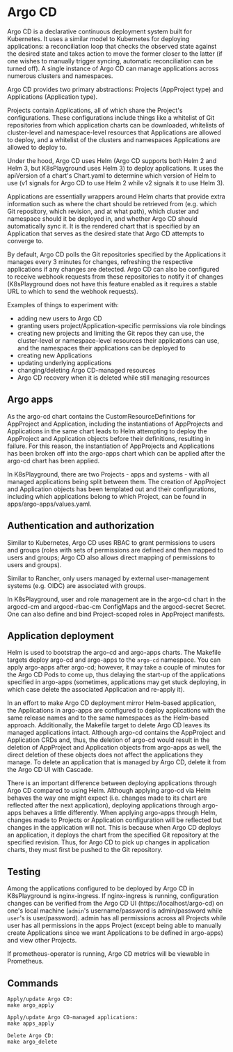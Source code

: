 # Argo CD
Argo CD is a declarative continuous deployment system built for Kubernetes. It uses a similar model to Kubernetes for deploying applications: a reconciliation loop that checks the observed state against the desired state and takes action to move the former closer to the latter (if one wishes to manually trigger syncing, automatic reconciliation can be turned off). A single instance of Argo CD can manage applications across numerous clusters and namespaces.

Argo CD provides two primary abstractions: Projects (AppProject type) and Applications (Application type).

Projects contain Applications, all of which share the Project's configurations. These configurations include things like a whitelist of Git repositories from which application charts can be downloaded, whitelists of cluster-level and namespace-level resources that Applications are allowed to deploy, and a whitelist of the clusters and namespaces Applications are allowed to deploy to.

Under the hood, Argo CD uses Helm (Argo CD supports both Helm 2 and Helm 3, but K8sPlayground uses Helm 3) to deploy applications. It uses the apiVersion of a chart's Chart.yaml to determine which version of Helm to use (v1 signals for Argo CD to use Helm 2 while v2 signals it to use Helm 3).

Applications are essentially wrappers around Helm charts that provide extra information such as where the chart should be retrieved from (e.g. which Git repository, which revision, and at what path), which cluster and namespace should it be deployed in, and whether Argo CD should automatically sync it. It is the rendered chart that is specified by an Application that serves as the desired state that Argo CD attempts to converge to.

By default, Argo CD polls the Git repositories specified by the Applications it manages every 3 minutes for changes, refreshing the respective applications if any changes are detected. Argo CD can also be configured to receive webhook requests from these repositories to notify it of changes (K8sPlayground does not have this feature enabled as it requires a stable URL to which to send the webhook requests).

Examples of things to experiment with:

- adding new users to Argo CD
- granting users project/Application-specific permissions via role bindings
- creating new projects and limiting the Git repos they can use, the cluster-level or namespace-level resources their applications can use, and the namespaces their applications can be deployed to
- creating new Applications
- updating underlying applications
- changing/deleting Argo CD-managed resources
- Argo CD recovery when it is deleted while still managing resources

## Argo apps
As the argo-cd chart contains the CustomResourceDefinitions for AppProject and Application, including the instantiations of AppProjects and Applications in the same chart leads to Helm attempting to deploy the AppProject and Application objects before their definitions, resulting in failure. For this reason, the instantiation of AppProjects and Applications has been broken off into the argo-apps chart which can be applied after the argo-cd chart has been applied.

In K8sPlayground, there are two Projects - apps and systems - with all managed applications being split between them. The creation of AppProject and Application objects has been templated out and their configurations, including which applications belong to which Project, can be found in apps/argo-apps/values.yaml.

## Authentication and authorization
Similar to Kubernetes, Argo CD uses RBAC to grant permissions to users and groups (roles with sets of permissions are defined and then mapped to users and groups; Argo CD also allows direct mapping of permissions to users and groups).

Similar to Rancher, only users managed by external user-management systems (e.g. OIDC) are associated with groups.

In K8sPlayground, user and role management are in the argo-cd chart in the argocd-cm and argocd-rbac-cm ConfigMaps and the argocd-secret Secret. One can also define and bind Project-scoped roles in AppProject manifests.

## Application deployment
Helm is used to bootstrap the argo-cd and argo-apps charts. The Makefile targets deploy argo-cd and argo-apps to the `argo-cd` namespace. You can apply argo-apps after argo-cd; however, it may take a couple of minutes for the Argo CD Pods to come up, thus delaying the start-up of the applications specified in argo-apps (sometimes, applications may get stuck deploying, in which case delete the associated Application and re-apply it).

In an effort to make Argo CD deployment mirror Helm-based application, the Applications in argo-apps are configured to deploy applications with the same release names and to the same namespaces as the Helm-based approach. Additionally, the Makefile target to delete Argo CD leaves its managed applications intact. Although argo-cd contains the AppProject and Application CRDs and, thus, the deletion of argo-cd would result in the deletion of AppProject and Application objects from argo-apps as well, the direct deletion of these objects does not affect the applications they manage. To delete an application that is managed by Argo CD, delete it from the Argo CD UI with Cascade.

There is an important difference between deploying applications through Argo CD compared to using Helm. Although applying argo-cd via Helm behaves the way one might expect (i.e. changes made to its chart are reflected after the next application), deploying applications through argo-apps behaves a little differently. When applying argo-apps through Helm, changes made to Projects or Application configuration will be reflected but changes in the application will not. This is because when Argo CD deploys an application, it deploys the chart from the specified Git repository at the specified revision. Thus, for Argo CD to pick up changes in application charts, they must first be pushed to the Git repository.

## Testing
Among the applications configured to be deployed by Argo CD in K8sPlayground is nginx-ingress. If nginx-ingress is running, configuration changes can be verified from the Argo CD UI (https://localhost/argo-cd) on one's local machine (`admin`'s username/password is admin/password while `user`'s is user/password). admin has all permissions across all Projects while user has all permissions in the apps Project (except being able to manually create Applications since we want Applications to be defined in argo-apps) and view other Projects.

If prometheus-operator is running, Argo CD metrics will be viewable in Prometheus.

## Commands
```
Apply/update Argo CD:
make argo_apply

Apply/update Argo CD-managed applications:
make apps_apply

Delete Argo CD:
make argo_delete
```
